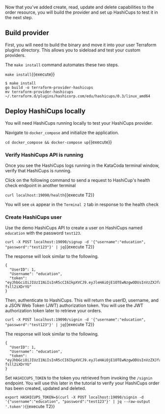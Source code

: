Now that you’ve added create, read, update and delete capabilities to the order resource, you will build the provider and set up HashiCups to test it in the next step.

## Build provider

First, you will need to build the binary and move it into your user Terraform plugins directory. This allows you to sideload and test your custom providers.

The `make install` command automates these two steps.

`make install`{{execute}}

```
$ make install
go build -o terraform-provider-hashicups
mv terraform-provider-hashicups ~/.terraform.d/plugins/hashicorp.com/edu/hashicups/0.3/linux_amd64
```

## Deploy HashiCups locally

You will need HashiCups running locally to test your HashiCups provider.

Navigate to `docker_compose` and initialize the application.

`cd docker_compose && docker-compose up`{{execute}}

### Verify HashiCups API is running

Once you see the HashiCups logs running in the KataCoda terminal window, verify that HashiCups is running.

Click on the following command to send a request to HashiCup's health check endpoint in another terminal

`curl localhost:19090/health`{{execute T2}} 

You will see `ok` appear in the `Terminal 2` tab in response to the health check

### Create HashiCups user

Use the demo HashiCups API to create a user on HashiCups named `education` with the password `test123`.

`curl -X POST localhost:19090/signup -d '{"username":"education", "password":"test123"}' | jq`{{execute T2}}

The response will look similar to the following.

```
{
  "UserID": 1,
  "Username": "education",
  "token": "eyJhbGciOiJIUzI1NiIsInR5cCI6IkpXVCJ9.eyJleHAiOjE1OTEwNzgwODUsInVzZXJfaWQiOjIsInVzZXJuYW1lIjoiZWR1Y2F0aW9uIn0.CguceCNILKdjOQ7Gx0u4UAMlOTaH3Dw-fsll2iXDrYU"
}
```


Then, authenticate to HashiCups. This will return the userID, username, and a JSON Web Token (JWT) authorization token. You will use the JWT authorization token later to retrieve your orders.

`curl -X POST localhost:19090/signin -d '{"username":"education", "password":"test123"}' | jq`{{execute T2}}

The response will look similar to the following.

```
{
  "UserID": 1,
  "Username": "education",
  "token": "eyJhbGciOiJIUzI1NiIsInR5cCI6IkpXVCJ9.eyJleHAiOjE1OTEwNzgwODUsInVzZXJfaWQiOjIsInVzZXJuYW1lIjoiZWR1Y2F0aW9uIn0.CguceCNILKdjOQ7Gx0u4UAMlOTaH3Dw-fsll2iXDrYU"
}
```

Set `HASHICUPS_TOKEN` to the token you retrieved from invoking the `/signin` endpoint. You will use this later in the tutorial to verify your HashiCups order has been created, updated and deleted.

`export HASHICUPS_TOKEN=$(curl -X POST localhost:19090/signin -d '{"username":"education", "password":"test123"}' | jq --raw-output '.token')`{{execute T2}}